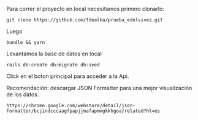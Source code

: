 

Para correr el proyecto en local necesitamos primero clonarlo:

``` git clone https://github.com/fdealba/prueba_edelvives.git ```

Luego 

``` bundle && yarn ```

Levantamos la base de datos en local

``` rails db:create db:migrate db:seed ```

Click en el boton principal para acceder a la Api.

Recomendación: descargar JSON Formatter para una mejor visualización de los datos.

``` https://chrome.google.com/webstore/detail/json-formatter/bcjindcccaagfpapjjmafapmmgkkhgoa/related?hl=es ```